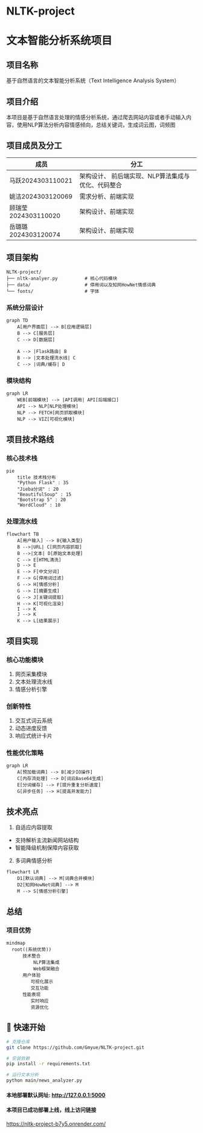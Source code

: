 # NLTK-project
# 文本智能分析系统项目

## 项目名称
基于自然语言的文本智能分析系统（Text Intelligence Analysis System）

## 项目介绍
本项目是基于自然语言处理的情感分析系统，通过爬去网站内容或者手动输入内容，使用NLP算法分析内容情感倾向，总结关键词，生成词云图，词频图

## 项目成员及分工
| 成员             | 分工                              |
|------------------|-----------------------------------|
| 马跃2024303110021 |架构设计、 前后端实现、NLP算法集成与优化、代码整合|
| 姚洁2024303120069 | 需求分析、前端实现|
| 顾瑞莹2024303110020 | 架构设计、前端实现|
| 岳璐璐2024303120074 | 架构设计、前端实现|

## 项目架构
```
NLTK-project/
├── nltk-analyer.py          # 核心代码模块
├── data/                    # 停用词以及知网HowNet情感词典
└── fonts/                   # 字体
```
### 系统分层设计
```mermaid
graph TD
    A[用户界面层] --> B[应用逻辑层]
    B --> C[服务层]
    C --> D[数据层]
    
    A --> |Flask路由| B
    B --> |文本处理流水线| C
    C --> |词典/缓存| D
```
### 模块结构
```mermaid
graph LR
    WEB[前端模块] --> |API调用| API[后端接口]
    API --> NLP[NLP处理模块]
    NLP --> FETCH[网页抓取模块]
    NLP --> VIZ[可视化模块]
```
## 项目技术路线
### 核心技术栈
```mermaid
pie
    title 技术栈分布
    "Python Flask" : 35
    "Jieba分词" : 20
    "BeautifulSoup" : 15
    "Bootstrap 5" : 20
    "WordCloud" : 10
```
### 处理流水线
```mermaid
flowchart TB
    A[用户输入] --> B{输入类型}
    B -->|URL| C[网页内容抓取]
    B -->|文本| D[原始文本处理]
    C --> E[HTML清洗]
    D --> E
    E --> F[中文分词]
    F --> G[停用词过滤]
    G --> H[情感分析]
    G --> I[摘要生成]
    G --> J[关键词提取]
    H --> K[可视化渲染]
    I --> K
    J --> K
    K --> L[结果展示]
```
## 项目实现
### 核心功能模块
 1. 网页采集模块
 2. 文本处理流水线
 3. 情感分析引擎
### 创新特性
 1. 交互式词云系统
 2. 动态进度反馈
 3. 响应式统计卡片
### 性能优化策略
```mermaid
graph LR
    A[预加载词典] --> B[减少IO操作]
    C[内存流处理] --> D[词云Base64生成]
    E[分词缓存] --> F[提升重复分析速度]
    G[异步任务] --> H[提高并发能力]
```
## 技术亮点
1. ​​自适应内容提取​​

* 支持解析主流新闻网站结构
* 智能降级机制保障内容获取

2. ​​多词典情感分析
```mermaid
flowchart LR
    D1[默认词典] --> M[词典合并模块]
    D2[知网HowNet词典] --> M
    M --> S[情感分析引擎]
```
## 总结
### 项目优势
```mermaid
mindmap
  root((系统优势))
      技术整合
          NLP算法集成
          Web框架融合
      用户体验
         可视化展示
         交互功能
      性能表现
         实时响应
         资源优化
```
## 🚀 快速开始

```bash
# 克隆仓库
git clone https://github.com/Gmyue/NLTK-project.git

# 安装依赖
pip install -r requirements.txt

# 运行文本分析
python main/news_analyzer.py
```

#### 本地部署默认网址: http://127.0.0.1:5000

#### 本项目已成功部署上线，线上访问链接
https://nltk-project-b7y5.onrender.com/
